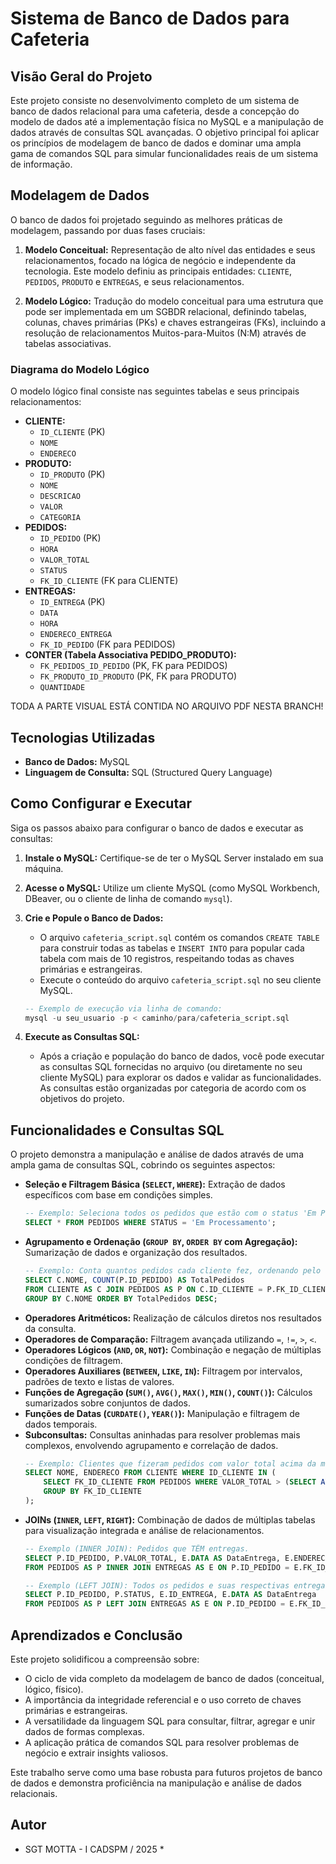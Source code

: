 # Sistema de Banco de Dados para Cafeteria

## Visão Geral do Projeto

Este projeto consiste no desenvolvimento completo de um sistema de banco de dados relacional para uma cafeteria, desde a concepção do modelo de dados até a implementação física no MySQL e a manipulação de dados através de consultas SQL avançadas. O objetivo principal foi aplicar os princípios de modelagem de banco de dados e dominar uma ampla gama de comandos SQL para simular funcionalidades reais de um sistema de informação.

## Modelagem de Dados

O banco de dados foi projetado seguindo as melhores práticas de modelagem, passando por duas fases cruciais:

1.  **Modelo Conceitual:** Representação de alto nível das entidades e seus relacionamentos, focado na lógica de negócio e independente da tecnologia. Este modelo definiu as principais entidades: `CLIENTE`, `PEDIDOS`, `PRODUTO` e `ENTREGAS`, e seus relacionamentos.

2.  **Modelo Lógico:** Tradução do modelo conceitual para uma estrutura que pode ser implementada em um SGBDR relacional, definindo tabelas, colunas, chaves primárias (PKs) e chaves estrangeiras (FKs), incluindo a resolução de relacionamentos Muitos-para-Muitos (N:M) através de tabelas associativas.

### Diagrama do Modelo Lógico

O modelo lógico final consiste nas seguintes tabelas e seus principais relacionamentos:

* **CLIENTE:**
    * `ID_CLIENTE` (PK)
    * `NOME`
    * `ENDERECO`
* **PRODUTO:**
    * `ID_PRODUTO` (PK)
    * `NOME`
    * `DESCRICAO`
    * `VALOR`
    * `CATEGORIA`
* **PEDIDOS:**
    * `ID_PEDIDO` (PK)
    * `HORA`
    * `VALOR_TOTAL`
    * `STATUS`
    * `FK_ID_CLIENTE` (FK para CLIENTE)
* **ENTREGAS:**
    * `ID_ENTREGA` (PK)
    * `DATA`
    * `HORA`
    * `ENDERECO_ENTREGA`
    * `FK_ID_PEDIDO` (FK para PEDIDOS)
* **CONTER (Tabela Associativa PEDIDO_PRODUTO):**
    * `FK_PEDIDOS_ID_PEDIDO` (PK, FK para PEDIDOS)
    * `FK_PRODUTO_ID_PRODUTO` (PK, FK para PRODUTO)
    * `QUANTIDADE`

TODA A PARTE VISUAL ESTÁ CONTIDA NO ARQUIVO PDF NESTA BRANCH!

## Tecnologias Utilizadas

* **Banco de Dados:** MySQL
* **Linguagem de Consulta:** SQL (Structured Query Language)

## Como Configurar e Executar

Siga os passos abaixo para configurar o banco de dados e executar as consultas:

1.  **Instale o MySQL:** Certifique-se de ter o MySQL Server instalado em sua máquina.
2.  **Acesse o MySQL:** Utilize um cliente MySQL (como MySQL Workbench, DBeaver, ou o cliente de linha de comando `mysql`).

3.  **Crie e Popule o Banco de Dados:**
    * O arquivo `cafeteria_script.sql` contém os comandos `CREATE TABLE` para construir todas as tabelas e `INSERT INTO` para popular cada tabela com mais de 10 registros, respeitando todas as chaves primárias e estrangeiras.
    * Execute o conteúdo do arquivo `cafeteria_script.sql` no seu cliente MySQL.

    ```sql
    -- Exemplo de execução via linha de comando:
    mysql -u seu_usuario -p < caminho/para/cafeteria_script.sql
    ```

4.  **Execute as Consultas SQL:**
    * Após a criação e população do banco de dados, você pode executar as consultas SQL fornecidas no arquivo (ou diretamente no seu cliente MySQL) para explorar os dados e validar as funcionalidades. As consultas estão organizadas por categoria de acordo com os objetivos do projeto.

## Funcionalidades e Consultas SQL

O projeto demonstra a manipulação e análise de dados através de uma ampla gama de consultas SQL, cobrindo os seguintes aspectos:

* **Seleção e Filtragem Básica (`SELECT`, `WHERE`):** Extração de dados específicos com base em condições simples.
    ```sql
    -- Exemplo: Seleciona todos os pedidos que estão com o status 'Em Processamento'.
    SELECT * FROM PEDIDOS WHERE STATUS = 'Em Processamento';
    ```
* **Agrupamento e Ordenação (`GROUP BY`, `ORDER BY` com Agregação):** Sumarização de dados e organização dos resultados.
    ```sql
    -- Exemplo: Conta quantos pedidos cada cliente fez, ordenando pelo cliente que fez mais pedidos.
    SELECT C.NOME, COUNT(P.ID_PEDIDO) AS TotalPedidos
    FROM CLIENTE AS C JOIN PEDIDOS AS P ON C.ID_CLIENTE = P.FK_ID_CLIENTE
    GROUP BY C.NOME ORDER BY TotalPedidos DESC;
    ```
* **Operadores Aritméticos:** Realização de cálculos diretos nos resultados da consulta.
* **Operadores de Comparação:** Filtragem avançada utilizando `=`, `!=`, `>`, `<`.
* **Operadores Lógicos (`AND`, `OR`, `NOT`):** Combinação e negação de múltiplas condições de filtragem.
* **Operadores Auxiliares (`BETWEEN`, `LIKE`, `IN`):** Filtragem por intervalos, padrões de texto e listas de valores.
* **Funções de Agregação (`SUM()`, `AVG()`, `MAX()`, `MIN()`, `COUNT()`):** Cálculos sumarizados sobre conjuntos de dados.
* **Funções de Datas (`CURDATE()`, `YEAR()`):** Manipulação e filtragem de dados temporais.
* **Subconsultas:** Consultas aninhadas para resolver problemas mais complexos, envolvendo agrupamento e correlação de dados.
    ```sql
    -- Exemplo: Clientes que fizeram pedidos com valor total acima da média de todos os pedidos.
    SELECT NOME, ENDERECO FROM CLIENTE WHERE ID_CLIENTE IN (
        SELECT FK_ID_CLIENTE FROM PEDIDOS WHERE VALOR_TOTAL > (SELECT AVG(VALOR_TOTAL) FROM PEDIDOS)
        GROUP BY FK_ID_CLIENTE
    );
    ```
* **JOINs (`INNER`, `LEFT`, `RIGHT`):** Combinação de dados de múltiplas tabelas para visualização integrada e análise de relacionamentos.
    ```sql
    -- Exemplo (INNER JOIN): Pedidos que TÊM entregas.
    SELECT P.ID_PEDIDO, P.VALOR_TOTAL, E.DATA AS DataEntrega, E.ENDERECO_ENTREGA
    FROM PEDIDOS AS P INNER JOIN ENTREGAS AS E ON P.ID_PEDIDO = E.FK_ID_PEDIDO;

    -- Exemplo (LEFT JOIN): Todos os pedidos e suas respectivas entregas, se houver.
    SELECT P.ID_PEDIDO, P.STATUS, E.ID_ENTREGA, E.DATA AS DataEntrega
    FROM PEDIDOS AS P LEFT JOIN ENTREGAS AS E ON P.ID_PEDIDO = E.FK_ID_PEDIDO;
    ```

## Aprendizados e Conclusão

Este projeto solidificou a compreensão sobre:

* O ciclo de vida completo da modelagem de banco de dados (conceitual, lógico, físico).
* A importância da integridade referencial e o uso correto de chaves primárias e estrangeiras.
* A versatilidade da linguagem SQL para consultar, filtrar, agregar e unir dados de formas complexas.
* A aplicação prática de comandos SQL para resolver problemas de negócio e extrair insights valiosos.

Este trabalho serve como uma base robusta para futuros projetos de banco de dados e demonstra proficiência na manipulação e análise de dados relacionais.

## Autor

* SGT MOTTA - I CADSPM / 2025 *
